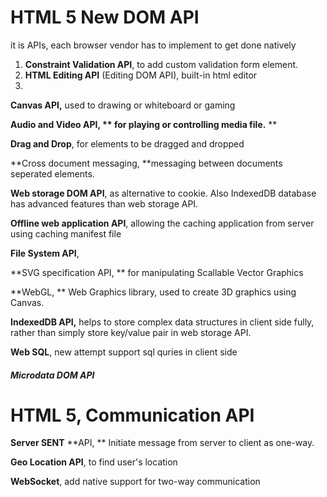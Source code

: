 # HTML 5 New DOM API

it is APIs,  each browser vendor has to implement to get done natively

1. **Constraint Validation API**, to add custom validation form element.
2. **HTML Editing API** \(Editing DOM API\), built-in html editor
3. 

**Canvas API,** used to drawing or whiteboard or gaming

**Audio and Video API, ** for playing or controlling media file.** **

**Drag and Drop**, for elements to be dragged and dropped

**Cross document messaging, **messaging between documents seperated elements.



**Web storage DOM API**, as alternative to cookie.  Also IndexedDB database has advanced features than web storage API.

**Offline web application API**, allowing the caching application from server using caching manifest file

**File System API**,

**SVG specification API, ** for manipulating Scallable Vector Graphics

**WebGL, ** Web Graphics library, used to create 3D graphics using Canvas.

**IndexedDB API,** helps to store complex data structures in client side fully, rather than simply store key\/value pair in web storage API.

**Web SQL**, new attempt support sql quries in client side

##### Microdata DOM API

# HTML 5, Communication API

**Server SENT** **API, ** Initiate message from server to client as one-way.

**Geo Location API**, to find user's location

**WebSocket**, add native support for two-way communication

